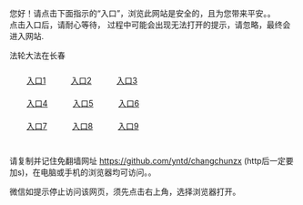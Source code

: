 您好！请点击下面指示的“入口”，浏览此网站是安全的，且为您带来平安。。 <br/>
点击入口后，请耐心等待， 过程中可能会出现无法打开的提示，请忽略，最终会进入网站. </br>

法轮大法在长春<br/>
<div style="padding:10px"><a style="margin:20px" target="_blank" href="https://d1ojdnx5igo80f.cloudfront.net/2Qpsp?fquwinjq" id="ccLink1" rel="nofollow">入口1</a> <a target="_blank" style="margin:20px" href="https://d2j3cylnjpap72.cloudfront.net/2Qpsp?wkuujb" id="ccLink2" rel="nofollow">入口2</a> <a style="margin:20px" target="_blank" href="https://d2zs44tl7siqus.cloudfront.net/2Qpsp?fptwcttu" id="ccLink3" rel="nofollow">入口3</a></div>

<div style="padding:10px" ><a style="margin:20px" target="_blank" href="https://d1ojdnx5igo80f.cloudfront.net/2Qpsp?fquwinjq" id="ccLink4" rel="nofollow">入口4</a> <a style="margin:20px" href="https://d2j3cylnjpap72.cloudfront.net/2Qpsp?wkuujb" target="_blank" id="ccLink5" rel="nofollow">入口5</a> <a style="margin:20px" href="https://d2zs44tl7siqus.cloudfront.net/2Qpsp?fptwcttu" target="_blank" id="ccLink6" rel="nofollow">入口6</a></div>

<div style="padding:10px"><a style="margin:20px" target="_blank" href="https://d1ojdnx5igo80f.cloudfront.net/2Qpsp?fquwinjq" id="ccLink7" rel="nofollow">入口7</a> <a style="margin:20px" href="https://d2j3cylnjpap72.cloudfront.net/2Qpsp?wkuujb" target="_blank" id="ccLink8" rel="nofollow">入口8</a> <a style="margin:20px" target="_blank" href="https://d2zs44tl7siqus.cloudfront.net/2Qpsp?fptwcttu" id="ccLink9" rel="nofollow">入口9</a></div>

<br/>



请复制并记住免翻墙网址 https://github.com/yntd/changchunzx (http后一定要加s)，在电脑或手机的浏览器均可访问。。<br/>

微信如提示停止访问该网页，须先点击右上角，选择浏览器打开。
